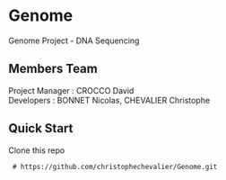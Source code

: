 # Genome

Genome Project - DNA Sequencing

## Members Team

Project Manager : CROCCO David  
Developers : BONNET Nicolas, CHEVALIER Christophe

## Quick Start

Clone this repo

```console
 # https://github.com/christophechevalier/Genome.git
```
